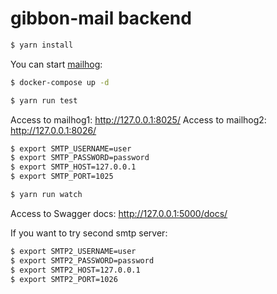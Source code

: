 # gibbon-mail backend

```sh
$ yarn install
```

You can start [mailhog](https://github.com/mailhog/MailHog):

```sh
$ docker-compose up -d
```

```sh
$ yarn run test
```


Access to mailhog1: http://127.0.0.1:8025/
Access to mailhog2: http://127.0.0.1:8026/

```sh
$ export SMTP_USERNAME=user
$ export SMTP_PASSWORD=password
$ export SMTP_HOST=127.0.0.1
$ export SMTP_PORT=1025
```

```sh
$ yarn run watch
```

Access to Swagger docs: http://127.0.0.1:5000/docs/

If you want to try second smtp server:

```sh
$ export SMTP2_USERNAME=user
$ export SMTP2_PASSWORD=password
$ export SMTP2_HOST=127.0.0.1
$ export SMTP2_PORT=1026
```
